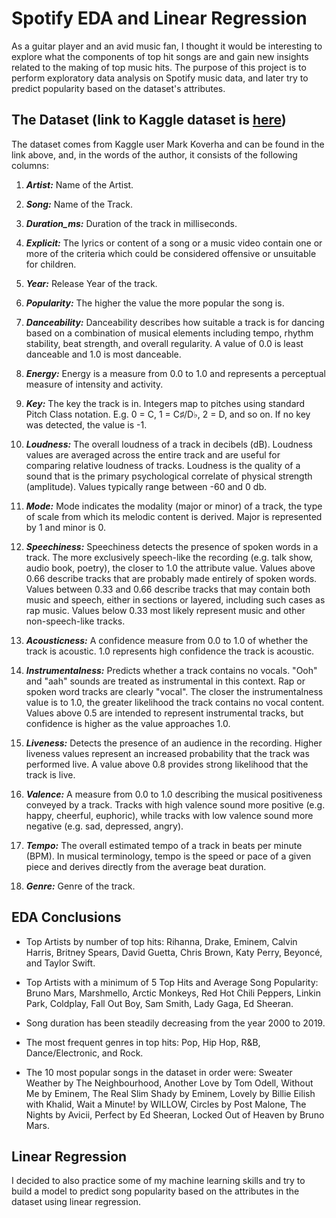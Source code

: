 # Spotify EDA and Linear Regression
As a guitar player and an avid music fan, I thought it would be interesting to explore what the components of top hit songs are and gain new insights related to the making of top music hits. The purpose of this project is to perform exploratory data analysis on Spotify music data, and later try to predict popularity based on the dataset's attributes.

## The Dataset (link to Kaggle dataset is [here](https://www.kaggle.com/datasets/paradisejoy/top-hits-spotify-from-20002019))

The dataset comes from Kaggle user Mark Koverha and can be found in the link above, and, in the words of the author, it consists of the following columns:

1. ***Artist:*** Name of the Artist.

2. ***Song:*** Name of the Track.

3. ***Duration_ms:*** Duration of the track in milliseconds.

4. ***Explicit:*** The lyrics or content of a song or a music video contain one or more of the criteria which could be considered offensive or unsuitable for children.

5. ***Year:*** Release Year of the track.

6. ***Popularity:*** The higher the value the more popular the song is.

7. ***Danceability:*** Danceability describes how suitable a track is for dancing based on a combination of musical elements including tempo, rhythm stability, beat strength, and overall regularity. A value of 0.0 is least danceable and 1.0 is most danceable.

8. ***Energy:*** Energy is a measure from 0.0 to 1.0 and represents a perceptual measure of intensity and activity.

9. ***Key:*** The key the track is in. Integers map to pitches using standard Pitch Class notation. E.g. 0 = C, 1 = C♯/D♭, 2 = D, and so on. If no key was detected, the value is -1.

10. ***Loudness:*** The overall loudness of a track in decibels (dB). Loudness values are averaged across the entire track and are useful for comparing relative loudness of tracks. Loudness is the quality of a sound that is the primary psychological correlate of physical strength (amplitude). Values typically range between -60 and 0 db.

11. ***Mode:*** Mode indicates the modality (major or minor) of a track, the type of scale from which its melodic content is derived. Major is represented by 1 and minor is 0.

12. ***Speechiness:*** Speechiness detects the presence of spoken words in a track. The more exclusively speech-like the recording (e.g. talk show, audio book, poetry), the closer to 1.0 the attribute value. Values above 0.66 describe tracks that are probably made entirely of spoken words. Values between 0.33 and 0.66 describe tracks that may contain both music and speech, either in sections or layered, including such cases as rap music. Values below 0.33 most likely represent music and other non-speech-like tracks.

13. ***Acousticness:*** A confidence measure from 0.0 to 1.0 of whether the track is acoustic. 1.0 represents high confidence the track is acoustic.

14. ***Instrumentalness:*** Predicts whether a track contains no vocals. "Ooh" and "aah" sounds are treated as instrumental in this context. Rap or spoken word tracks are clearly "vocal". The closer the instrumentalness value is to 1.0, the greater likelihood the track contains no vocal content. Values above 0.5 are intended to represent instrumental tracks, but confidence is higher as the value approaches 1.0.

15. ***Liveness:*** Detects the presence of an audience in the recording. Higher liveness values represent an increased probability that the track was performed live. A value above 0.8 provides strong likelihood that the track is live.

16. ***Valence:*** A measure from 0.0 to 1.0 describing the musical positiveness conveyed by a track. Tracks with high valence sound more positive (e.g. happy, cheerful, euphoric), while tracks with low valence sound more negative (e.g. sad, depressed, angry).

17. ***Tempo:*** The overall estimated tempo of a track in beats per minute (BPM). In musical terminology, tempo is the speed or pace of a given piece and derives directly from the average beat duration.

18. ***Genre:*** Genre of the track.

## EDA Conclusions 
- Top Artists by number of top hits: Rihanna, Drake, Eminem, Calvin Harris, Britney Spears, David Guetta, Chris Brown, Katy Perry, Beyoncé, and Taylor Swift.

- Top Artists with a minimum of 5 Top Hits and Average Song Popularity: Bruno Mars, Marshmello, Arctic Monkeys, Red Hot Chili Peppers, Linkin Park, Coldplay, Fall Out Boy, Sam Smith, Lady Gaga, Ed Sheeran.

- Song duration has been steadily decreasing from the year 2000 to 2019.

- The most frequent genres in top hits: Pop, Hip Hop, R&B, Dance/Electronic, and Rock.

- The 10 most popular songs in the dataset in order were: Sweater Weather by The Neighbourhood, Another Love by Tom Odell, Without Me by Eminem, The Real Slim Shady by Eminem, Lovely by Billie Eilish with Khalid, Wait a Minute! by WILLOW, Circles by Post Malone, The Nights by Avicii, Perfect by Ed Sheeran, Locked Out of Heaven by Bruno Mars.

## Linear Regression
I decided to also practice some of my machine learning skills and try to build a model to predict song popularity based on the attributes in the dataset using linear regression. 
